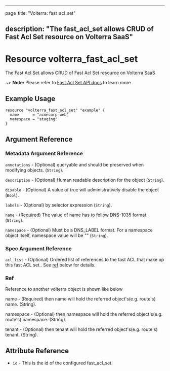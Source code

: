 ---

page_title: "Volterra: fast_acl_set"

description: "The fast_acl_set allows CRUD of Fast Acl Set resource on Volterra SaaS"
-------------------------------------------------------------------------------------

Resource volterra_fast_acl_set
==============================

The Fast Acl Set allows CRUD of Fast Acl Set resource on Volterra SaaS

~> **Note:** Please refer to [Fast Acl Set API docs](https://volterra.io/docs/api/fast-acl-set) to learn more

Example Usage
-------------

```hcl
resource "volterra_fast_acl_set" "example" {
  name      = "acmecorp-web"
  namespace = "staging"
}

```

Argument Reference
------------------

### Metadata Argument Reference

`annotations` - (Optional) queryable and should be preserved when modifying objects. (`String`).

`description` - (Optional) Human readable description for the object (`String`).

`disable` - (Optional) A value of true will administratively disable the object (`Bool`).

`labels` - (Optional) by selector expression (`String`).

`name` - (Required) The value of name has to follow DNS-1035 format. (`String`).

`namespace` - (Optional) Must be a DNS_LABEL format. For a namespace object itself, namespace value will be "" (`String`).

### Spec Argument Reference

`acl_list` - (Optional) Ordered list of references to the fast ACL that make up this fast ACL set.. See [ref](#ref) below for details.

### Ref

Reference to another volterra object is shown like below

name - (Required) then name will hold the referred object's(e.g. route's) name. (String).

namespace - (Optional) then namespace will hold the referred object's(e.g. route's) namespace. (String).

tenant - (Optional) then tenant will hold the referred object's(e.g. route's) tenant. (String).

Attribute Reference
-------------------

-	`id` - This is the id of the configured fast_acl_set.
